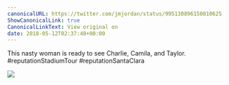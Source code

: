 ```yaml
---
canonicalURL: https://twitter.com/jmjordan/status/995130896150810625
ShowCanonicalLink: true
CanonicalLinkText: View original on
date: 2018-05-12T02:37:48+00:00
---
```

This nasty woman is ready to see Charlie, Camila, and Taylor.  #reputationStadiumTour #reputationSantaClara

![](/images/995130896150810625-Dc9qPyBUwAAe2DF.jpg)